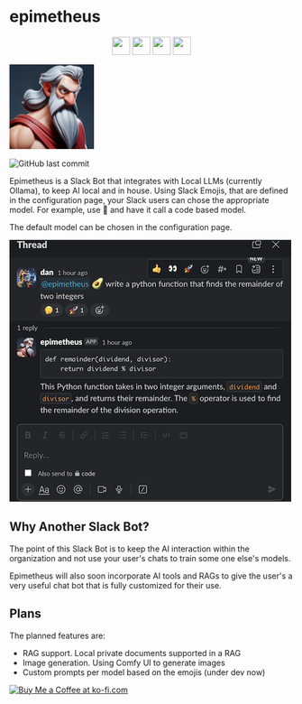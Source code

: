 # epimetheus

<p align="center">
    <img height="32" width="32" src="https://cdn.simpleicons.org/slack" />
    <img height="32" width="32" src="https://cdn.simpleicons.org/redis" />
    <img height="32" width="32" src="https://cdn.simpleicons.org/langchain" />
    <img height="32" width="32" src="https://cdn.simpleicons.org/ollama" />
</p>

<img height="150" width="150" src="static/assets/images/epimetheus-avatar.jpg" />

![GitHub last commit](https://img.shields.io/github/last-commit/danwiseman/epimetheus)

Epimetheus is a Slack Bot that integrates with Local LLMs (currently Ollama), to keep
AI local and in house. Using Slack Emojis, that are defined in the configuration page,
your Slack users can chose the appropriate model. For example, use :avocado: and have it
call a code based model.

The default model can be chosen in the configuration page.

![slack screenshot](static/assets/images/slack-screen-shot.png)

## Why Another Slack Bot?

The point of this Slack Bot is to keep the AI interaction within the organization and
not use your user's chats to train some one else's models.

Epimetheus will also soon incorporate AI tools and RAGs to give the user's a very
useful chat bot that is fully customized for their use.

## Plans

The planned features are:

- RAG support. Local private documents supported in a RAG
- Image generation. Using Comfy UI to generate images
- Custom prompts per model based on the emojis (under dev now)


<a href='https://ko-fi.com/V7V110K9YZ' target='_blank'><img height='36' style='border:0px;height:36px;' src='https://storage.ko-fi.com/cdn/kofi1.png?v=3' border='0' alt='Buy Me a Coffee at ko-fi.com' /></a>
